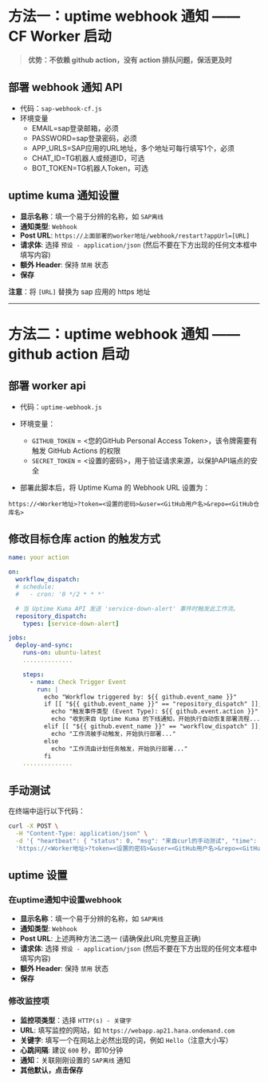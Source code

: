 # 方法一：uptime webhook 通知 —— CF Worker 启动

> **优势：不依赖 github action，没有 action 排队问题，保活更及时**

## 部署 webhook 通知 API

- 代码：`sap-webhook-cf.js`
- 环境变量
  - EMAIL=sap登录邮箱，必须
  - PASSWORD=sap登录密码，必须
  - APP_URLS=SAP应用的URL地址，多个地址可每行填写1个，必须
  - CHAT_ID=TG机器人或频道ID，可选
  - BOT_TOKEN=TG机器人Token，可选

## uptime kuma 通知设置

- **显示名称**：填一个易于分辨的名称，如 `SAP离线`
- **通知类型**: `Webhook`
- **Post URL**: `https://上面部署的worker地址/webhook/restart?appUrl=[URL]`
- **请求体**: 选择 `预设 - application/json` (然后不要在下方出现的任何文本框中填写内容)
- **额外 Header**: 保持 `禁用` 状态
- **保存**

**注意**：将 `[URL]` 替换为 sap 应用的 https 地址

---

# 方法二：uptime webhook 通知 —— github action 启动

## 部署 worker api

- 代码：`uptime-webhook.js`
- 环境变量：
  - `GITHUB_TOKEN` = <您的GitHub Personal Access Token>，该令牌需要有触发 GitHub Actions 的权限
  - `SECRET_TOKEN` = <设置的密码>，用于验证请求来源，以保护API端点的安全

- 部署此脚本后，将 Uptime Kuma 的 Webhook URL 设置为：

```
https://<Worker地址>?token=<设置的密码>&user=<GitHub用户名>&repo=<GitHub仓库名>
```

## 修改目标仓库 action 的触发方式

```yml
name: your action

on:
  workflow_dispatch:
  # schedule:
  #   - cron: '0 */2 * * *'

  # 当 Uptime Kuma API 发送 'service-down-alert' 事件时触发此工作流。
  repository_dispatch:
    types: [service-down-alert]

jobs:
  deploy-and-sync:
    runs-on: ubuntu-latest
    ..............

    steps:
      - name: Check Trigger Event
        run: |
          echo "Workflow triggered by: ${{ github.event_name }}"
          if [[ "${{ github.event_name }}" == "repository_dispatch" ]]; then
            echo "触发事件类型 (Event Type): ${{ github.event.action }}"
            echo "收到来自 Uptime Kuma 的下线通知，开始执行自动恢复部署流程..."
          elif [[ "${{ github.event_name }}" == "workflow_dispatch" ]]; then
            echo "工作流被手动触发，开始执行部署..."
          else
            echo "工作流由计划任务触发，开始执行部署..."
          fi
    ..............
```

## 手动测试

在终端中运行以下代码：

```bash
curl -X POST \
  -H "Content-Type: application/json" \
  -d '{ "heartbeat": { "status": 0, "msg": "来自curl的手动测试", "time": "2025-09-16T00:00:00Z" }, "monitor": { "name": "手动验证监控" }, "msg": "这是一条手动验证通知。" }' \
  'https://<Worker地址>?token=<设置的密码>&user=<GitHub用户名>&repo=<GitHub仓库名>'
```

## uptime 设置

### 在uptime通知中设置webhook

- **显示名称**：填一个易于分辨的名称，如 `SAP离线`
- **通知类型**: `Webhook`
- **Post URL**: 上述两种方法二选一 (请确保此URL完整且正确)
- **请求体**: 选择 `预设 - application/json` (然后不要在下方出现的任何文本框中填写内容)
- **额外 Header**: 保持 `禁用` 状态
- **保存**

### 修改监控项

- **监控项类型**：选择 `HTTP(s) - 关键字`
- **URL**: 填写监控的网站，如 `https://webapp.ap21.hana.ondemand.com`
- **关键字**: 填写一个在网站上必然出现的词，例如 `Hello`（注意大小写）
- **心跳间隔**: 建议 `600` 秒，即10分钟
- **通知**：关联刚刚设置的 `SAP离线` 通知
- **其他默认，点击保存**
